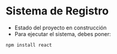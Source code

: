 <h1>Sistema de Registro</h1>

- Estado del proyecto en construcción
- Para ejecutar el sistema, debes poner:

```npm install react```
